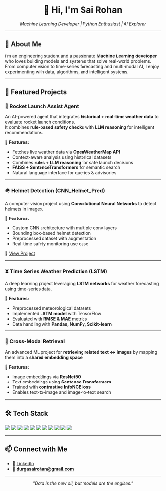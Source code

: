<h1 align="center">👋 Hi, I'm Sai Rohan</h1>
<p align="center">
  <i>Machine Learning Developer | Python Enthusiast | AI Explorer</i>
</p>

---

## 📌 About Me  

I’m an engineering student and a passionate **Machine Learning developer** who loves building models and systems that solve real-world problems.  
From computer vision to time-series forecasting and multi-modal AI, I enjoy experimenting with data, algorithms, and intelligent systems.

---

## 🚀 Featured Projects  

### 🚀 Rocket Launch Assist Agent  
An AI-powered agent that integrates **historical + real-time weather data** to evaluate rocket launch conditions.  
It combines **rule-based safety checks** with **LLM reasoning** for intelligent recommendations.  

**🔹 Features:**  
- Fetches live weather data via **OpenWeatherMap API**  
- Context-aware analysis using historical datasets  
- Combines **rules + LLM reasoning** for safe launch decisions  
- **FAISS + SentenceTransformers** for semantic search  
- Natural language interface for queries & advisories  

---

### 🪖 Helmet Detection (CNN_Helmet_Pred)  
A computer vision project using **Convolutional Neural Networks** to detect helmets in images.  

**🔹 Features:**  
- Custom CNN architecture with multiple conv layers  
- Bounding box–based helmet detection  
- Preprocessed dataset with augmentation  
- Real-time safety monitoring use case  

🔗 [View Project](https://github.com/Johnaaron0108/CNN_Helmet_Pred)

---

### ⏳ Time Series Weather Prediction (LSTM)  
A deep learning project leveraging **LSTM networks** for weather forecasting using time-series data.  

**🔹 Features:**  
- Preprocessed meteorological datasets  
- Implemented **LSTM model** with TensorFlow  
- Evaluated with **RMSE & MAE** metrics  
- Data handling with **Pandas, NumPy, Scikit-learn**  

---

### 🔀 Cross-Modal Retrieval  
An advanced ML project for **retrieving related text ↔ images** by mapping them into a **shared embedding space**.  

**🔹 Features:**  
- Image embeddings via **ResNet50**  
- Text embeddings using **Sentence Transformers**  
- Trained with **contrastive InfoNCE loss**  
- Enables text-to-image and image-to-text search  

---

## 🛠️ Tech Stack  

<p>
  <img src="https://img.shields.io/badge/Python-3776AB?style=for-the-badge&logo=python&logoColor=white"/>
  <img src="https://img.shields.io/badge/TensorFlow-FF6F00?style=for-the-badge&logo=tensorflow&logoColor=white"/>
  <img src="https://img.shields.io/badge/Keras-D00000?style=for-the-badge&logo=keras&logoColor=white"/>
  <img src="https://img.shields.io/badge/Scikit--learn-F7931E?style=for-the-badge&logo=scikit-learn&logoColor=white"/>
  <img src="https://img.shields.io/badge/NumPy-013243?style=for-the-badge&logo=numpy&logoColor=white"/>
  <img src="https://img.shields.io/badge/Pandas-150458?style=for-the-badge&logo=pandas&logoColor=white"/>
  <img src="https://img.shields.io/badge/NLTK-85C12E?style=for-the-badge&logoColor=white"/>
  <img src="https://img.shields.io/badge/OpenWeatherMap-FFB400?style=for-the-badge&logo=weather&logoColor=white"/>
  <img src="https://img.shields.io/badge/FAISS-0066CC?style=for-the-badge&logo=meta&logoColor=white"/>
  <img src="https://img.shields.io/badge/GitHub-181717?style=for-the-badge&logo=github&logoColor=white"/>
  <img src="https://img.shields.io/badge/Google%20Colab-F9AB00?style=for-the-badge&logo=googlecolab&logoColor=white"/>
</p>

---

## 📫 Connect with Me  

- 💼 [LinkedIn](https://www.linkedin.com/in/b-durga-sai-rohan-94334a291/)  
- 📧 **durgasairohan@gmail.com**  

---

<p align="center"><i>"Data is the new oil, but models are the engines."</i></p>
